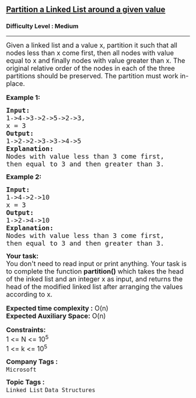 <h2><a href="https://practice.geeksforgeeks.org/problems/partition-a-linked-list-around-a-given-value/1">Partition a Linked List around a given value</a></h2><h3>Difficulty Level : Medium</h3><hr><div class="problems_problem_content__Xm_eO"><div><span style="font-size:18px">Given a linked list and a value x, partition it such that all nodes less than x come first, then all nodes with value equal to x and finally nodes with value greater than x. The original relative order of the nodes in each of the three partitions should be preserved. The partition must work in-place.</span></div>

<div>&nbsp;</div>

<div><strong><span style="font-size:18px">Example 1:</span></strong></div>

<pre><strong><span style="font-size:18px">Input:</span></strong>
<span style="font-size:18px">1-&gt;4-&gt;3-&gt;2-&gt;5-&gt;2-&gt;3,
x = 3</span>
<strong><span style="font-size:18px">Output:</span></strong>
<span style="font-size:18px">1-&gt;2-&gt;2-&gt;3-&gt;3-&gt;4-&gt;5</span>
<strong><span style="font-size:18px">Explanation: </span></strong>
<span style="font-size:18px">Nodes with value less than 3 come first, </span>
<span style="font-size:18px">then equal to 3 and then greater than 3.</span>
</pre>

<div><strong><span style="font-size:18px">Example 2:</span></strong></div>

<pre><strong><span style="font-size:18px">Input:</span></strong>
<span style="font-size:18px">1-&gt;4-&gt;2-&gt;10 </span>
<span style="font-size:18px">x = 3</span>
<strong><span style="font-size:18px">Output: </span></strong>
<span style="font-size:18px">1-&gt;2-&gt;4-&gt;10</span>
<strong><span style="font-size:18px">Explanation:</span></strong>
<span style="font-size:18px">Nodes with value less than 3 come first,</span>
<span style="font-size:18px">then equal to 3 and then greater than 3.</span>
</pre>

<div><strong><span style="font-size:18px">Your task:</span></strong></div>

<div><span style="font-size:18px">You don't need to read input or print anything. Your task is to complete the function <strong>partition()</strong> which takes the head of the inked list and an integer x as input, and returns the head of the modified linked list after arranging the values according to x.</span></div>

<div>&nbsp;</div>

<div><span style="font-size:18px"><strong>Expected time complexity :</strong> O(n)</span></div>

<div><span style="font-size:18px"><strong>Expected Auxiliary Space:</strong> O(n)</span></div>

<div>&nbsp;</div>

<div><strong><span style="font-size:18px">Constraints:</span></strong></div>

<div><span style="font-size:18px">1 &lt;= N &lt;= 10<sup>5</sup></span></div>

<div><span style="font-size:18px">1 &lt;= k &lt;= 10<sup>5</sup></span></div>
</div><p><span style=font-size:18px><strong>Company Tags : </strong><br><code>Microsoft</code>&nbsp;<br><p><span style=font-size:18px><strong>Topic Tags : </strong><br><code>Linked List</code>&nbsp;<code>Data Structures</code>&nbsp;